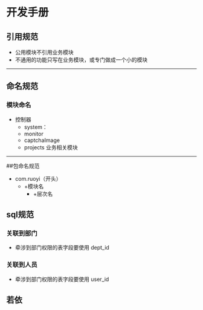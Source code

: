 # 开发手册

## 引用规范
- 公用模块不引用业务模块
- 不通用的功能只写在业务模块，或专门做成一个小的模块
---
## 命名规范
### 模块命名
- 控制器
  - system：
  - monitor
  - captchaImage   
  - projects 业务相关模块
---
##包命名规范
- com.ruoyi（开头）
  - +模块名
    - +层次名
## sql规范
### 关联到部门
- 牵涉到部门权限的表字段要使用 dept_id
### 关联到人员
- 牵涉到部门权限的表字段要使用 user_id

## 若依
    